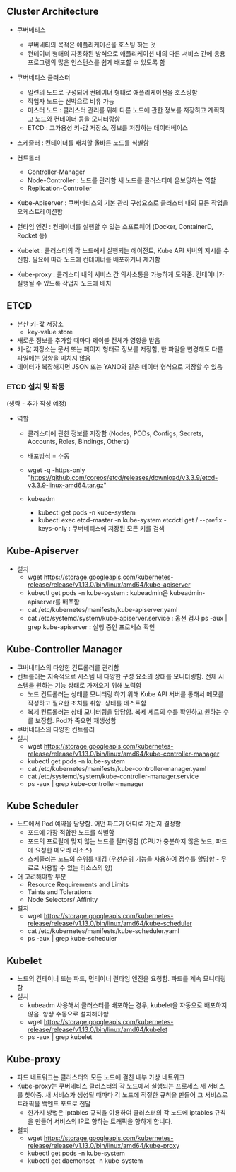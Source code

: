 ## Cluster Architecture 
- 쿠버네티스
	- 쿠버네티의 목적은 애플리케이션을 호스팅 하는 것
	- 컨테이너 형태의 자동화된 방식으로 애플리케이션 내의 다른 서비스 간에 응용 프로그램의 많은 인스턴스를 쉽게 배포할 수 있도록 함

- 쿠버네티스 클러스터
	- 일련의 노드로 구성되어 컨테이너 형태로 애플리케이션을 호스팅함
	- 작업자 노드는 선박으로 비유 가능
	- 마스터 노드 : 클러스터 관리를 위해 다른 노드에 관한 정보를 저장하고 계획하고 노드와 컨테이너 등을 모니터링함
	- ETCD : 고가용성 키-값 저장소, 정보를 저장하는 데이터베이스
- 스케줄러 : 컨테이너를 배치할 올바른 노드를 식별함 
- 컨트롤러 
	- Controller-Manager
	- Node-Controller : 노드를 관리함 새 노드를 클러스터에 온보딩하는 역할
	- Replication-Controller
- Kube-Apiserver : 쿠버네티스의 기본 관리 구성요소로 클러스터 내의 모든 작업을 오케스트레이션함
- 런타임 엔진 : 컨테이너를 실행할 수 있는 소프트웨어 (Docker, ContainerD, Rocket 등)
- Kubelet : 클러스터의 각 노드에서 실행되는 에이전트, Kube API 서버의 지시를 수신함. 필요에 따라 노드에
컨테이너를 배포하거나 제거함 
- Kube-proxy : 클러스터 내의 서비스 간 의사소통을 가능하게 도와줌. 컨테이너가 실행될 수 있도록 작업자 노드에 배치

## ETCD 
- 분산 키-값 저장소
	- key-value store
- 새로운 정보를 추가할 때마다 테이블 전체가 영향을 받음
- 키-값 저장소는 문서 또는 페이지 형태로 정보를 저장함, 한 파일을 변경해도 다른 파일에는 영향을 미치지 않음
- 데이터가 복잡해지면 JSON 또는 YANO와 같은 데이터 형식으로 저장할 수 있음

### ETCD 설치 및 작동
(생략 - 추가 작성 예정)

- 역할 
	- 클러스터에 관한 정보를 저장함 (Nodes, PODs, Configs, Secrets, Accounts, Roles, Bindings, Others)
	- 배포방식 = 수동
	- wget -q -https-only "https://github.com/coreos/etcd/releases/download/v3.3.9/etcd-v3.3.9-linux-amd64.tar.gz"

	- kubeadm
		- kubectl get pods -n kube-system
		- kubectl exec etcd-master -n kube-system etcdctl get / --prefix -keys-only : 쿠버네티스에 저장된 모든 키를 검색

## Kube-Apiserver
- 설치 
	- wget https://storage.googleapis.com/kubernetes-release/release/v1.13.0/bin/linux/amd64/kube-apiserver
	- kubectl get pods -n kube-system : kubeadmin은 kubeadmin-apiserver를 배포함
	- cat /etc/kubernetes/manifests/kube-apiserver.yaml
	- cat /etc/systemd/system/kube-apiserver.service : 옵션 검사
	ps -aux | grep kube-apiserver : 실행 중인 프로세스 확인

## Kube-Controller Manager
- 쿠버네티스의 다양한 컨트롤러를 관리함
- 컨트롤러는 지속적으로 시스템 내 다양한 구성 요소의 상태를 모니터링함. 전체 시스템을 원하는 기능 상태로 가져오기 위해 노력함
	- 노드 컨트롤러는 상태를 모니터링 하기 위해 Kube API 서버를 통해서 메모를 작성하고 필요한 조치를 취함. 상태를 테스트함
	- 복제 컨트롤러는 상태 모니터링을 담당함. 복제 세트의 수를 확인하고 원하는 수를 보장함. Pod가 죽으면 재생성함
- 쿠버네티스의 다양한 컨트롤러
- 설치 
	- wget https://storage.googleapis.com/kubernetes-release/release/v1.13.0/bin/linux/amd64/kube-controller-manager
	- kubectl get pods -n kube-system
	- cat /etc/kubernetes/manifests/kube-controller-manager.yaml
	- cat /etc/systemd/system/kube-controller-manager.service
	- ps -aux | grep kube-controller-manager

## Kube Scheduler
- 노드에서 Pod 예약을 담당함. 어떤 파드가 어디로 가는지 결정함
	- 포드에 가장 적합한 노드를 식별함
	- 포드의 프로필에 맞지 않는 노드를 필터링함 (CPU가 충분하지 않은 노드, 파드에 요청한 메모리 리소스)
	- 스케줄러는 노드의 순위를 매김 (우선순위 기능을 사용하여 점수를 할당함 - 무료로 사용할 수 있는 리소스의 양)
- 더 고려해야할 부분
	- Resource Requirements and Limits
	- Taints and Tolerations
	- Node Selectors/ Affinity
- 설치
	- wget https://storage.googleapis.com/kubernetes-release/release/v1.13.0/bin/linux/amd64/kube-scheduler
	- cat /etc/kubernetes/manifests/kube-scheduler.yaml
	- ps -aux | grep kube-scheduler

## Kubelet
- 노드의 컨테이너 또는 파드, 먼테이너 런타임 엔진을 요청함. 파드를 계속 모니터링함
- 설치
	- kubeadm 사용해서 클러스터를 배포하는 경우, kubelet을 자동으로 배포하지 않음. 항상 수동으로 설치해야함
	- wget https://storage.googleapis.com/kubernetes-release/release/v1.13.0/bin/linux/amd64/kubelet
	- ps -aux | grep kubelet

## Kube-proxy
- 파드 네트워크는 클러스터의 모든 노드에 걸친 내부 가상 네트워크
- Kube-proxy는 쿠버네티스 클러스터의 각 노드에서 실행되는 프로세스 새 서비스를 찾아줌. 새 서비스가 생성될 때마다 각 노드에 적절한 
규칙을 만들어 그 서비스로 트래픽을 백엔드 포드로 전달
	- 한가지 방법은 iptables 규칙을 이용하여 클러스터의 각 노드에 iptables 규칙을 만들어 서비스의 IP로 향하는 트래픽을 향하게 합니다.
- 설치
	- wget https://storage.googleapis.com/kubernetes-release/release/v1.13.0/bin/linux/amd64/kube-proxy
	- kubectl get pods -n kube-system
	- kubectl get daemonset -n kube-system
